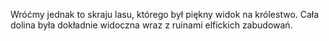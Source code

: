 Wróćmy jednak to skraju lasu, którego był piękny widok na królestwo.
Cała dolina była dokładnie widoczna wraz z ruinami elfickich zabudowań.

